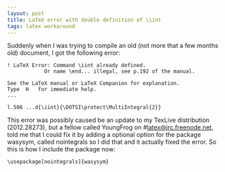 ```yaml
---
layout: post
title: LaTeX error with double definition of \iint
tags: latex workaround
---
```

Suddenly when I was trying to compile an old (not more that a few months old) document, I got the following error:

	! LaTeX Error: Command \iint already defined.
				Or name \end... illegal, see p.192 of the manual.

	See the LaTeX manual or LaTeX Companion for explanation.
	Type  H   for immediate help.
	...                                              
                                                  
	l.506 ...d{\iint}{\DOTSI\protect\MultiIntegral{2}}

This error was possibly caused be an update to my TexLive distribution (2012.28273), but a fellow called YoungFrog on #latex@irc.freenode.net, told me that I could fix it by adding a optional option for the package wasysym, called nointegrals so I did that and it actually fixed the error. So this is how I include the package now:

	\usepackage[nointegrals]{wasysym}


